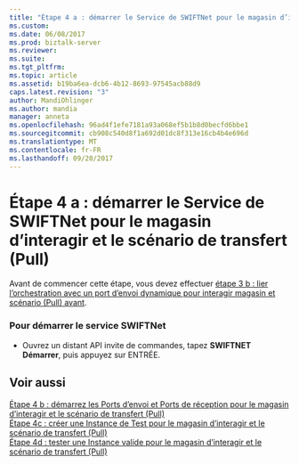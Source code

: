 ```yaml
---
title: "Étape 4 a : démarrer le Service de SWIFTNet pour le magasin d’interagir et le scénario de transfert (Pull) | Documents Microsoft"
ms.custom: 
ms.date: 06/08/2017
ms.prod: biztalk-server
ms.reviewer: 
ms.suite: 
ms.tgt_pltfrm: 
ms.topic: article
ms.assetid: b19ba6ea-dcb6-4b12-8693-97545acb88d9
caps.latest.revision: "3"
author: MandiOhlinger
ms.author: mandia
manager: anneta
ms.openlocfilehash: 96ad4f1efe7181a93a068ef5b1b8d0becfd6bbe1
ms.sourcegitcommit: cb908c540d8f1a692d01dc8f313e16cb4b4e696d
ms.translationtype: MT
ms.contentlocale: fr-FR
ms.lasthandoff: 09/20/2017
---
```

# <a name="step-4a-start-the-swiftnet-service-for-the-interact-store-and-forward-pull-scenario"></a>Étape 4 a : démarrer le Service de SWIFTNet pour le magasin d’interagir et le scénario de transfert (Pull)
Avant de commencer cette étape, vous devez effectuer [étape 3 b : lier l’orchestration avec un port d’envoi dynamique pour interagir magasin et scénario (Pull) avant](../../adapters-and-accelerators/fileact-interact/step-3b-bind-orchestration-with-dynamic-send-port-for-interact-scenario.md).  
  
### <a name="to-start-the-swiftnet-service"></a>Pour démarrer le service SWIFTNet  
  
-   Ouvrez un distant API invite de commandes, tapez **SWIFTNET Démarrer**, puis appuyez sur ENTRÉE.  
  
## <a name="see-also"></a>Voir aussi  
 [Étape 4 b : démarrez les Ports d’envoi et Ports de réception pour le magasin d’interagir et le scénario de transfert (Pull)](../../adapters-and-accelerators/fileact-interact/step-4b-start-send-and-receive-ports-for-interact-store-and-forward-scenario.md)   
 [Étape 4c : créer une Instance de Test pour le magasin d’interagir et le scénario de transfert (Pull)](../../adapters-and-accelerators/fileact-interact/step-4c-create-a-test-instance-for-interact-store-and-forward-pull-scenario.md)   
 [Étape 4d : tester une Instance valide pour le magasin d’interagir et le scénario de transfert (Pull)](../../adapters-and-accelerators/fileact-interact/step-4d-test-a-valid-instance-for-interact-store-and-forward-pull-scenario.md)